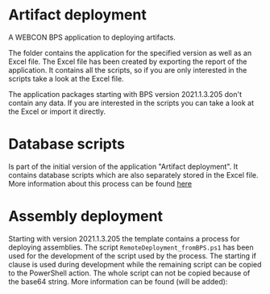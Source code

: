 # Artifact deployment

A WEBCON BPS application to deploying artifacts.

The folder contains the application for the specified version as well as an Excel file. The Excel file has been created by exporting the report of the application. It contains all the scripts, so if you are only interested in the scripts take a look at the Excel file.  

The application packages starting with BPS version 2021.1.3.205 don't contain any data. If you are interested in the scripts you can take a look at the Excel or import it directly.
# Database scripts
Is part of the initial version of the application "Artifact deployment". It contains database scripts which are also separately stored in the Excel file.
More information about this process can be found [here](https://daniels-notes.de/posts/2021/deploying-database-scripts)


# Assembly deployment
Starting with version 2021.1.3.205 the template contains a process for deploying assemblies. The script `RemoteDeployment_fromBPS.ps1` has been used for the development of the script used by the process. The starting if clause is used during development while the remaining script can be copied to the PowerShell action. The whole script can not be copied because of the base64 string.
More information can be found (will be added): 